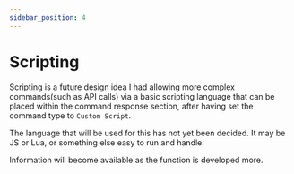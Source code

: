 ```yaml
---
sidebar_position: 4
---
```


# Scripting
Scripting is a future design idea I had allowing more complex commands(such as API calls) via a basic scripting language that can be placed within the command response section, after having set the command type to `Custom Script`.

The language that will be used for this has not yet been decided. It may be JS or Lua, or something else easy to run and handle.

Information will become available as the function is developed more.